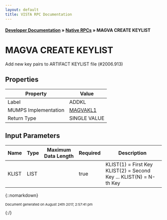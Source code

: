 ```yaml
---
layout: default
title: VISTA RPC Documentation
---
```


#### [Developer Documentation](../index) &#187; [Native RPCs](TableOfContents) &#187; MAGVA CREATE KEYLIST<br/>
# MAGVA CREATE KEYLIST

Add new key pairs to ARTIFACT KEYLIST file (#2006.913) 

## Properties

Property | Value
--- | ---
Label | ADDKL
MUMPS Implementation | [MAGVAKL1](http://code.osehra.org/dox/Routine_MAGVAKL1_source.html)
Return Type | SINGLE VALUE


## Input Parameters

Name | Type | Maximum Data Length | Required | Description
--- | --- | --- | --- | ---
KLIST | LIST |  | true | KLIST(1) &#x3D; First Key  KLIST(2) &#x3D; Second Key ... KLIST(N) &#x3D; N-th Key



{::nomarkdown} <br/><p style="font-size: 11px">Document generated on August 24th 2017, 2:57:41 pm</p>{:/}